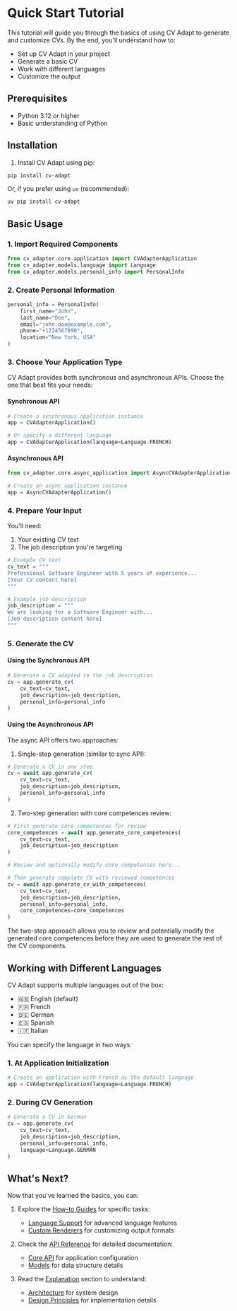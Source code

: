 # Quick Start Tutorial

This tutorial will guide you through the basics of using CV Adapt to generate and customize CVs. By the end, you'll understand how to:
- Set up CV Adapt in your project
- Generate a basic CV
- Work with different languages
- Customize the output

## Prerequisites

- Python 3.12 or higher
- Basic understanding of Python

## Installation

1. Install CV Adapt using pip:
```bash
pip install cv-adapt
```

Or, if you prefer using `uv` (recommended):
```bash
uv pip install cv-adapt
```

## Basic Usage

### 1. Import Required Components

```python
from cv_adapter.core.application import CVAdapterApplication
from cv_adapter.models.language import Language
from cv_adapter.models.personal_info import PersonalInfo
```

### 2. Create Personal Information

```python
personal_info = PersonalInfo(
    first_name="John",
    last_name="Doe",
    email="john.doe@example.com",
    phone="+1234567890",
    location="New York, USA"
)
```

### 3. Choose Your Application Type

CV Adapt provides both synchronous and asynchronous APIs. Choose the one that best fits your needs:

#### Synchronous API

```python
# Create a synchronous application instance
app = CVAdapterApplication()

# Or specify a different language
app = CVAdapterApplication(language=Language.FRENCH)
```

#### Asynchronous API

```python
from cv_adapter.core.async_application import AsyncCVAdapterApplication

# Create an async application instance
app = AsyncCVAdapterApplication()
```

### 4. Prepare Your Input

You'll need:
1. Your existing CV text
2. The job description you're targeting

```python
# Example CV text
cv_text = """
Professional Software Engineer with 5 years of experience...
[Your CV content here]
"""

# Example job description
job_description = """
We are looking for a Software Engineer with...
[Job description content here]
"""
```

### 5. Generate the CV

#### Using the Synchronous API

```python
# Generate a CV adapted to the job description
cv = app.generate_cv(
    cv_text=cv_text,
    job_description=job_description,
    personal_info=personal_info
)
```

#### Using the Asynchronous API

The async API offers two approaches:

1. Single-step generation (similar to sync API):
```python
# Generate a CV in one step
cv = await app.generate_cv(
    cv_text=cv_text,
    job_description=job_description,
    personal_info=personal_info
)
```

2. Two-step generation with core competences review:
```python
# First generate core competences for review
core_competences = await app.generate_core_competences(
    cv_text=cv_text,
    job_description=job_description
)

# Review and optionally modify core_competences here...

# Then generate complete CV with reviewed competences
cv = await app.generate_cv_with_competences(
    cv_text=cv_text,
    job_description=job_description,
    personal_info=personal_info,
    core_competences=core_competences
)
```

The two-step approach allows you to review and potentially modify the generated core competences before they are used to generate the rest of the CV components.

## Working with Different Languages

CV Adapt supports multiple languages out of the box:
- 🇬🇧 English (default)
- 🇫🇷 French
- 🇩🇪 German
- 🇪🇸 Spanish
- 🇮🇹 Italian

You can specify the language in two ways:

### 1. At Application Initialization

```python
# Create an application with French as the default language
app = CVAdapterApplication(language=Language.FRENCH)
```

### 2. During CV Generation

```python
# Generate a CV in German
cv = app.generate_cv(
    cv_text=cv_text,
    job_description=job_description,
    personal_info=personal_info,
    language=Language.GERMAN
)
```

## What's Next?

Now that you've learned the basics, you can:

1. Explore the [How-to Guides](../how-to/index.md) for specific tasks:
   - [Language Support](../how-to/language-support.md) for advanced language features
   - [Custom Renderers](../how-to/custom-renderers.md) for customizing output formats

2. Check the [API Reference](../reference/index.md) for detailed documentation:
   - [Core API](../reference/api/core.md) for application configuration
   - [Models](../reference/api/models.md) for data structure details

3. Read the [Explanation](../explanation/index.md) section to understand:
   - [Architecture](../explanation/architecture.md) for system design
   - [Design Principles](../explanation/design-principles.md) for implementation details
